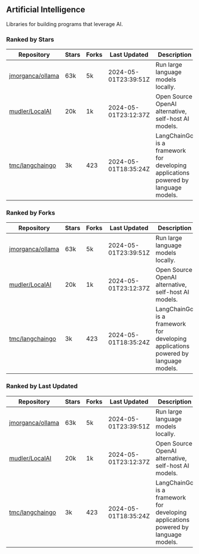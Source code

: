## Artificial Intelligence

Libraries for building programs that leverage AI.

### Ranked by Stars

| Repository | Stars | Forks | Last Updated | Description | 
|------------|-------|-------|--------------|-------------|
| [jmorganca/ollama](https://github.com/jmorganca/ollama) | 63k | 5k | 2024-05-01T23:39:51Z |  Run large language models locally. |
| [mudler/LocalAI](https://github.com/mudler/LocalAI) | 20k | 1k | 2024-05-01T23:12:37Z |  Open Source OpenAI alternative, self-host AI models. |
| [tmc/langchaingo](https://github.com/tmc/langchaingo) | 3k | 423 | 2024-05-01T18:35:24Z |  LangChainGo is a framework for developing applications powered by language models. |

### Ranked by Forks

| Repository | Stars | Forks | Last Updated | Description | 
|------------|-------|-------|--------------|-------------|
| [jmorganca/ollama](https://github.com/jmorganca/ollama) | 63k | 5k | 2024-05-01T23:39:51Z |  Run large language models locally. |
| [mudler/LocalAI](https://github.com/mudler/LocalAI) | 20k | 1k | 2024-05-01T23:12:37Z |  Open Source OpenAI alternative, self-host AI models. |
| [tmc/langchaingo](https://github.com/tmc/langchaingo) | 3k | 423 | 2024-05-01T18:35:24Z |  LangChainGo is a framework for developing applications powered by language models. |

### Ranked by Last Updated

| Repository | Stars | Forks | Last Updated | Description | 
|------------|-------|-------|--------------|-------------|
| [jmorganca/ollama](https://github.com/jmorganca/ollama) | 63k | 5k | 2024-05-01T23:39:51Z |  Run large language models locally. |
| [mudler/LocalAI](https://github.com/mudler/LocalAI) | 20k | 1k | 2024-05-01T23:12:37Z |  Open Source OpenAI alternative, self-host AI models. |
| [tmc/langchaingo](https://github.com/tmc/langchaingo) | 3k | 423 | 2024-05-01T18:35:24Z |  LangChainGo is a framework for developing applications powered by language models. |

